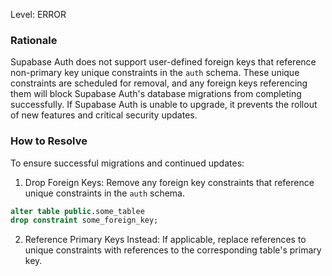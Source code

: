 Level: ERROR

### Rationale

Supabase Auth does not support user-defined foreign keys that reference non-primary key unique constraints in the `auth` schema. These unique constraints are scheduled for removal, and any foreign keys referencing them will block Supabase Auth's database migrations from completing successfully. If Supabase Auth is unable to upgrade, it prevents the rollout of new features and critical security updates.

### How to Resolve

To ensure successful migrations and continued updates:

1. Drop Foreign Keys: Remove any foreign key constraints that reference unique constraints in the `auth` schema.

```sql
alter table public.some_tablee
drop constraint some_foreign_key;
```

2. Reference Primary Keys Instead: If applicable, replace references to unique constraints with references to the corresponding table's primary key.
